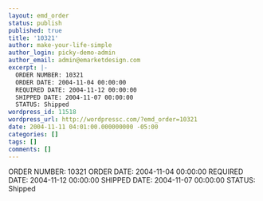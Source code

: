```yaml
---
layout: emd_order
status: publish
published: true
title: '10321'
author: make-your-life-simple
author_login: picky-demo-admin
author_email: admin@emarketdesign.com
excerpt: |-
  ORDER NUMBER: 10321
  ORDER DATE: 2004-11-04 00:00:00
  REQUIRED DATE: 2004-11-12 00:00:00
  SHIPPED DATE: 2004-11-07 00:00:00
  STATUS: Shipped
wordpress_id: 11518
wordpress_url: http://wordpressc.com/?emd_order=10321
date: 2004-11-11 04:01:00.000000000 -05:00
categories: []
tags: []
comments: []
---
```

ORDER NUMBER: 10321
ORDER DATE: 2004-11-04 00:00:00
REQUIRED DATE: 2004-11-12 00:00:00
SHIPPED DATE: 2004-11-07 00:00:00
STATUS: Shipped
